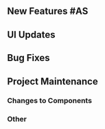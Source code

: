 ## New Features #AS
<!-- "feat:" -->

## UI Updates
<!-- "UI:" -->

## Bug Fixes
<!-- "fix:" -->

## Project Maintenance
### Changes to Components
<!-- "component" -->

### Other
<!-- "rest commits" options="--grep="refactor:" --grep="chore:" --grep="build:" --grep="doc:" "origin/main...demo"" -->

<!-- "rest commits" -->